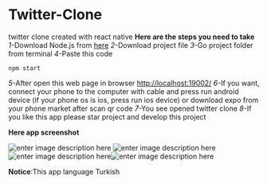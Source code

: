 # Twitter-Clone
twitter clone created with react native
**Here are the steps you need to take**
 *1*-Download Node.js from [here](https://nodejs.org/en/)
 *2*-Download project file
 *3*-Go project folder from terminal
 *4*-Paste this code
 

    npm start
*5*-After open this web page in browser [http://localhost:19002/](http://localhost:19002/)
*6*-If you want, connect your phone to the computer with cable and press run android device (if your phone os is ios, press run ios device) or download expo from your phone market after scan qr code
*7*-You see opened twitter clone
*8*-If you like this app please star project and develop this project

**Here app screenshot**

![enter image description here](https://lh3.googleusercontent.com/pw/ACtC-3dH44rbF7Wjiu6Z1cbRsA0UEb7Ap6N4hk59HNh7jaL75DSwqV40c3fCqG7jCZ0F9C-os8ow4ULpKOG_QOIeP8SvdSTeq_OGFcBQiD_1tUmIhEj9vT_0k-lddV7yiIYkOvIPJaxg2ApukySokzMzrOjf=w370-h657-no)
![enter image description here](https://lh3.googleusercontent.com/pw/ACtC-3f5eOOSYAQi-1k_pf8SBpv11ChvbEqnnR_SdjGuS2pom3KoKWAz5rRqJZByPn2LzNOJS78ng3JDqmFtfMSVSS87t5_YSFsgEfyOeTGXuZDg2f22JGv61D7QuKKx0PD-krcsTtE6MEDwPEPRHejo46Jp=w370-h657-no)![enter image description here](https://lh3.googleusercontent.com/pw/ACtC-3cfzm7gDU3PkGpTuxDVsggbIUQLUr8ZbYVtXz4dZf84ASZrsL2TpQ5gHqnqDJ2XxK30dWMD0Pl1Omz3H9P3s8lE4e5WObw1un571ZGjfARUF5rjhBQYYNqX8eAcM4OKA2RQ-5_hRWfFgzyRLo7Mt0Ky=w370-h657-no)![enter image description here](https://lh3.googleusercontent.com/pw/ACtC-3dtC9xSLpX4eR0VuVY6EnKIbdJWk1HzN21WxQToUfuFKOM3-djmTTJ0Ua2x8oDkIg5pn_3oqan2nEJVVw4ACd0vXRbdOdfsC057UGdGcDM8DA82qurpbP00VqWoH585AH_AevGvQHCQpcPA42K4xUu8=w370-h657-no)

**Notice**:This app language Turkish
